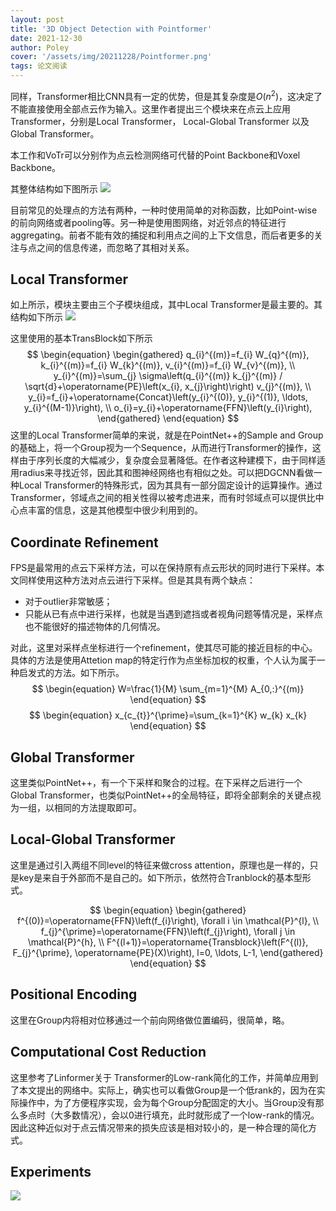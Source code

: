 ```yaml
---
layout: post
title: '3D Object Detection with Pointformer'
date: 2021-12-30
author: Poley
cover: '/assets/img/20211228/Pointformer.png'
tags: 论文阅读
---
```


同样，Transformer相比CNN具有一定的优势，但是其复杂度是$O(n^2)$，这决定了不能直接使用全部点云作为输入。这里作者提出三个模块来在点云上应用Transformer，分别是Local Transformer， Local-Global Transformer 以及 Global Transformer。

本工作和VoTr可以分别作为点云检测网络可代替的Point Backbone和Voxel Backbone。

其整体结构如下图所示
![](/assets/img/20211228/PointformerF2.png)

目前常见的处理点的方法有两种，一种时使用简单的对称函数，比如Point-wise的前向网络或者pooling等。另一种是使用图网络，对近邻点的特征进行aggregating。前者不能有效的捕捉和利用点之间的上下文信息，而后者更多的关注与点之间的信息传递，而忽略了其相对关系。

## Local Transformer
如上所示，模块主要由三个子模块组成，其中Local Transformer是最主要的。其结构如下所示
![](/assets/img/20211228/PointformerF3.png)

这里使用的基本TransBlock如下所示
$$
\begin{equation}
\begin{gathered}
q_{i}^{(m)}=f_{i} W_{q}^{(m)}, k_{i}^{(m)}=f_{i} W_{k}^{(m)}, v_{i}^{(m)}=f_{i} W_{v}^{(m)}, \\
y_{i}^{(m)}=\sum_{j} \sigma\left(q_{i}^{(m)} k_{j}^{(m)} / \sqrt{d}+\operatorname{PE}\left(x_{i}, x_{j}\right)\right) v_{j}^{(m)}, \\
y_{i}=f_{i}+\operatorname{Concat}\left(y_{i}^{(0)}, y_{i}^{(1)}, \ldots, y_{i}^{(M-1)}\right), \\
o_{i}=y_{i}+\operatorname{FFN}\left(y_{i}\right),
\end{gathered}
\end{equation}
$$
这里的Local Transformer简单的来说，就是在PointNet++的Sample and Group的基础上，将一个Group视为一个Sequence，从而进行Transformer的操作，这样由于序列长度的大幅减少，复杂度会显著降低。在作者这种建模下，由于同样适用radius来寻找近邻，因此其和图神经网络也有相似之处。可以把DGCNN看做一种Local Transformer的特殊形式，因为其具有一部分固定设计的运算操作。通过Transformer，邻域点之间的相关性得以被考虑进来，而有时邻域点可以提供比中心点丰富的信息，这是其他模型中很少利用到的。

## Coordinate Refinement
FPS是最常用的点云下采样方法，可以在保持原有点云形状的同时进行下采样。本文同样使用这种方法对点云进行下采样。但是其具有两个缺点：
+ 对于outlier非常敏感；
+ 只能从已有点中进行采样，也就是当遇到遮挡或者视角问题等情况是，采样点也不能很好的描述物体的几何情况。

对此，这里对采样点坐标进行一个refinement，使其尽可能的接近目标的中心。具体的方法是使用Attetion map的特定行作为点坐标加权的权重，个人认为属于一种启发式的方法。如下所示。
$$
\begin{equation}
W=\frac{1}{M} \sum_{m=1}^{M} A_{0,:}^{(m)}
\end{equation}
$$
$$
\begin{equation}
x_{c_{t}}^{\prime}=\sum_{k=1}^{K} w_{k} x_{k}
\end{equation}
$$
## Global Transformer
这里类似PointNet++，有一个下采样和聚合的过程。在下采样之后进行一个Global Transformer，也类似PointNet++的全局特征，即将全部剩余的关键点视为一组，以相同的方法提取即可。

## Local-Global Transformer
这里是通过引入两组不同level的特征来做cross attention，原理也是一样的，只是key是来自于外部而不是自己的。如下所示，依然符合Tranblock的基本型形式。

$$
\begin{equation}
\begin{gathered}
f^{(0)}=\operatorname{FFN}\left(f_{i}\right), \forall i \in \mathcal{P}^{l}, \\
f_{j}^{\prime}=\operatorname{FFN}\left(f_{j}\right), \forall j \in \mathcal{P}^{h}, \\
F^{(l+1)}=\operatorname{Transblock}\left(F^{(l)}, F_{j}^{\prime}, \operatorname{PE}(X)\right), l=0, \ldots, L-1,
\end{gathered}
\end{equation}
$$

## Positional Encoding
这里在Group内将相对位移通过一个前向网络做位置编码，很简单，略。

## Computational Cost Reduction
这里参考了Linformer关于 Transformer的Low-rank简化的工作，并简单应用到了本文提出的网络中。实际上，确实也可以看做Group是一个低rank的，因为在实际操作中，为了方便程序实现，会为每个Group分配固定的大小。当Group没有那么多点时（大多数情况），会以0进行填充，此时就形成了一个low-rank的情况。因此这种近似对于点云情况带来的损失应该是相对较小的，是一种合理的简化方式。

## Experiments
![](/assets/img/20211228/PointformerT5T6.png)